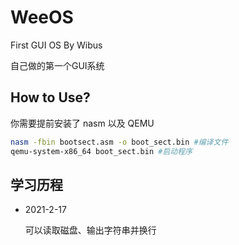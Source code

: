 # WeeOS
First GUI OS By Wibus

自己做的第一个GUI系统

## How to Use?

你需要提前安装了 nasm 以及 QEMU

```bash
nasm -fbin bootsect.asm -o boot_sect.bin #编译文件
qemu-system-x86_64 boot_sect.bin #启动程序
```

## 学习历程

- 2021-2-17

  可以读取磁盘、输出字符串并换行